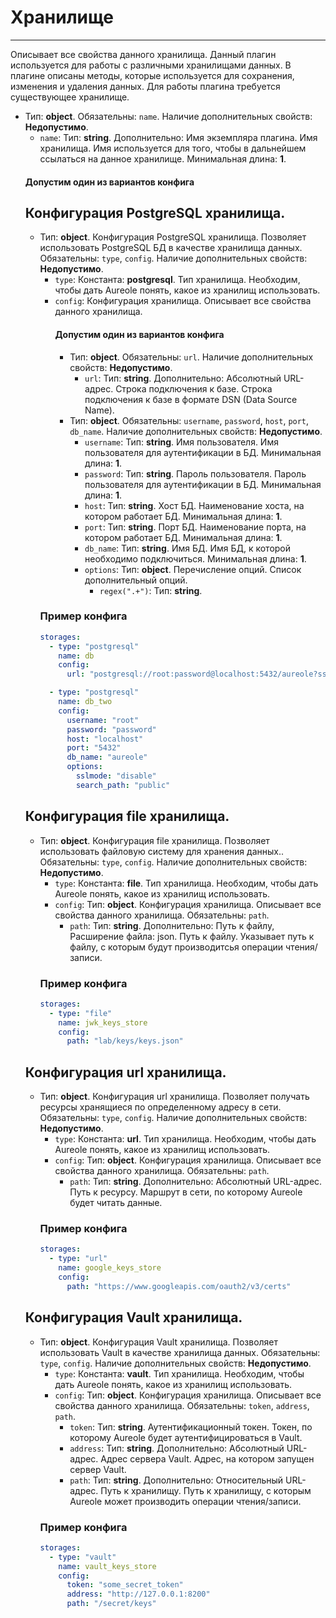 # Хранилище
***
Описывает все свойства данного хранилища. Данный плагин используется для работы с различными хранилищами данных. В плагине описаны методы, которые используется для сохранения, изменения и удаления данных. Для работы плагина требуется существующее хранилище.
- Тип: **object**. Обязательны: `name`. Наличие дополнительных свойств: **Недопустимо**.
  - `name`: Тип: **string**. Дополнительно: Имя экземпляра плагина. Имя хранилища. Имя используется для того, чтобы в дальнейшем ссылаться на данное хранилище. Минимальная длина: **1**.
  #### Допустим один из вариантов конфига
  ## Конфигурация PostgreSQL хранилища.
  - Тип: **object**. Конфигурация PostgreSQL хранилища. Позволяет использовать PostgreSQL БД в качестве хранилища данных. Обязательны: `type`, `config`. Наличие дополнительных свойств: **Недопустимо**.
    - `type`: Константа: **postgresql**. Тип хранилища. Необходим, чтобы дать Aureole понять, какое из хранилищ использовать.
    - `config`: Конфигурация хранилища. Описывает все свойства данного хранилища.
      #### Допустим один из вариантов конфига
      - Тип: **object**. Обязательны: `url`. Наличие дополнительных свойств: **Недопустимо**.
        - `url`: Тип: **string**. Дополнительно: Абсолютный URL-адрес. Строка подключения к базе. Строка подключения к базе в формате DSN (Data Source Name).
      - Тип: **object**. Обязательны: `username`, `password`, `host`, `port`, `db_name`. Наличие дополнительных свойств: **Недопустимо**.
        - `username`: Тип: **string**. Имя пользователя. Имя пользователя для аутентификации в БД. Минимальная длина: **1**.
        - `password`: Тип: **string**. Пароль пользователя. Пароль пользователя для аутентификации в БД. Минимальная длина: **1**.
        - `host`: Тип: **string**. Хост БД. Наименование хоста, на котором работает БД. Минимальная длина: **1**.
        - `port`: Тип: **string**. Порт БД. Наименование порта, на котором работает БД. Минимальная длина: **1**.
        - `db_name`: Тип: **string**. Имя БД. Имя БД, к которой необходимо подключиться. Минимальная длина: **1**.
        - `options`: Тип: **object**. Перечисление опций. Список дополнительный опций.
          - `regex(".+")`: Тип: **string**.
    ### Пример конфига
    ```yaml
    storages:
      - type: "postgresql"
        name: db
        config:
          url: "postgresql://root:password@localhost:5432/aureole?sslmode=disable&search_path=public"
    
      - type: "postgresql"
        name: db_two
        config:
          username: "root"
          password: "password"
          host: "localhost"
          port: "5432"
          db_name: "aureole"
          options:
            sslmode: "disable"
            search_path: "public"
    
    ```
  ## Конфигурация file хранилища.
  - Тип: **object**. Конфигурация file хранилища. Позволяет использовать файловую систему для хранения данных.. Обязательны: `type`, `config`. Наличие дополнительных свойств: **Недопустимо**.
    - `type`: Константа: **file**. Тип хранилища. Необходим, чтобы дать Aureole понять, какое из хранилищ использовать.
    - `config`: Тип: **object**. Конфигурация хранилища. Описывает все свойства данного хранилища. Обязательны: `path`.
      - `path`: Тип: **string**. Дополнительно: Путь к файлу, Расширение файла:  json. Путь к файлу. Указывает путь к файлу, с которым будут производитсья операции чтения/записи.
    ### Пример конфига
    ```yaml
    storages:
      - type: "file"
        name: jwk_keys_store
        config:
          path: "lab/keys/keys.json"
    ```
  ## Конфигурация url хранилища.
  - Тип: **object**. Конфигурация url хранилища. Позволяет получать ресурсы хранящиеся по определенному адресу в сети. Обязательны: `type`, `config`. Наличие дополнительных свойств: **Недопустимо**.
    - `type`: Константа: **url**. Тип хранилища. Необходим, чтобы дать Aureole понять, какое из хранилищ использовать.
    - `config`: Тип: **object**. Конфигурация хранилища. Описывает все свойства данного хранилища. Обязательны: `path`.
      - `path`: Тип: **string**. Дополнительно: Абсолютный URL-адрес. Путь к ресурсу. Маршрут в сети, по которому Aureole будет читать данные.
    ### Пример конфига
    ```yaml
    storages:
      - type: "url"
        name: google_keys_store
        config:
          path: "https://www.googleapis.com/oauth2/v3/certs"
    ```
  ## Конфигурация Vault хранилища.
  - Тип: **object**. Конфигурация Vault хранилища. Позволяет использовать Vault в качестве хранилища данных. Обязательны: `type`, `config`. Наличие дополнительных свойств: **Недопустимо**.
    - `type`: Константа: **vault**. Тип хранилища. Необходим, чтобы дать Aureole понять, какое из хранилищ использовать.
    - `config`: Тип: **object**. Конфигурация хранилища. Описывает все свойства данного хранилища. Обязательны: `token`, `address`, `path`.
      - `token`: Тип: **string**. Аутентификационный токен. Токен, по которому Aureole будет аутентифицироваться в Vault.
      - `address`: Тип: **string**. Дополнительно: Абсолютный URL-адрес. Адрес сервера Vault. Адрес, на котором запущен сервер Vault.
      - `path`: Тип: **string**. Дополнительно: Относительный URL-адрес. Путь к хранилищу. Путь к хранилищу, с которым Aureole может производить операции чтения/записи.
    ### Пример конфига
    ```yaml
    storages:
      - type: "vault"
        name: vault_keys_store
        config:
          token: "some_secret_token"
          address: "http://127.0.0.1:8200"
          path: "/secret/keys"
    ```

